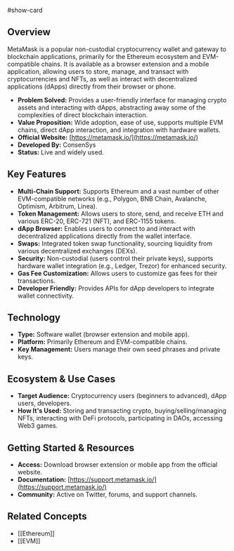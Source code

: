 #show-card

## Overview

MetaMask is a popular non-custodial cryptocurrency wallet and gateway to blockchain applications, primarily for the Ethereum ecosystem and EVM-compatible chains. It is available as a browser extension and a mobile application, allowing users to store, manage, and transact with cryptocurrencies and NFTs, as well as interact with decentralized applications (dApps) directly from their browser or phone.

- **Problem Solved:** Provides a user-friendly interface for managing crypto assets and interacting with dApps, abstracting away some of the complexities of direct blockchain interaction.
- **Value Proposition:** Wide adoption, ease of use, supports multiple EVM chains, direct dApp interaction, and integration with hardware wallets.
- **Official Website:** [https://metamask.io/](https://metamask.io/)
- **Developed By:** ConsenSys
- **Status:** Live and widely used.

## Key Features

- **Multi-Chain Support:** Supports Ethereum and a vast number of other EVM-compatible networks (e.g., Polygon, BNB Chain, Avalanche, Optimism, Arbitrum, Linea).
- **Token Management:** Allows users to store, send, and receive ETH and various ERC-20, ERC-721 (NFT), and ERC-1155 tokens.
- **dApp Browser:** Enables users to connect to and interact with decentralized applications directly from the wallet interface.
- **Swaps:** Integrated token swap functionality, sourcing liquidity from various decentralized exchanges (DEXs).
- **Security:** Non-custodial (users control their private keys), supports hardware wallet integration (e.g., Ledger, Trezor) for enhanced security.
- **Gas Fee Customization:** Allows users to customize gas fees for their transactions.
- **Developer Friendly:** Provides APIs for dApp developers to integrate wallet connectivity.

## Technology

- **Type:** Software wallet (browser extension and mobile app).
- **Platform:** Primarily Ethereum and EVM-compatible chains.
- **Key Management:** Users manage their own seed phrases and private keys.

## Ecosystem & Use Cases

- **Target Audience:** Cryptocurrency users (beginners to advanced), dApp users, developers.
- **How It's Used:** Storing and transacting crypto, buying/selling/managing NFTs, interacting with DeFi protocols, participating in DAOs, accessing Web3 games.

## Getting Started & Resources

- **Access:** Download browser extension or mobile app from the official website.
- **Documentation:** [https://support.metamask.io/](https://support.metamask.io/)
- **Community:** Active on Twitter, forums, and support channels.

## Related Concepts

- [[Ethereum]]
- [[EVM]]
